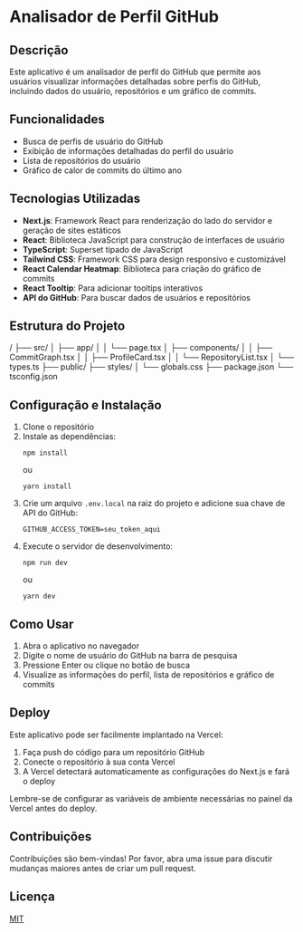 # Analisador de Perfil GitHub

## Descrição
Este aplicativo é um analisador de perfil do GitHub que permite aos usuários visualizar informações detalhadas sobre perfis do GitHub, incluindo dados do usuário, repositórios e um gráfico de commits.

## Funcionalidades
- Busca de perfis de usuário do GitHub
- Exibição de informações detalhadas do perfil do usuário
- Lista de repositórios do usuário
- Gráfico de calor de commits do último ano

## Tecnologias Utilizadas
- **Next.js**: Framework React para renderização do lado do servidor e geração de sites estáticos
- **React**: Biblioteca JavaScript para construção de interfaces de usuário
- **TypeScript**: Superset tipado de JavaScript
- **Tailwind CSS**: Framework CSS para design responsivo e customizável
- **React Calendar Heatmap**: Biblioteca para criação do gráfico de commits
- **React Tooltip**: Para adicionar tooltips interativos
- **API do GitHub**: Para buscar dados de usuários e repositórios

## Estrutura do Projeto
/
├── src/
│ ├── app/
│ │ └── page.tsx
│ ├── components/
│ │ ├── CommitGraph.tsx
│ │ ├── ProfileCard.tsx
│ │ └── RepositoryList.tsx
│ └── types.ts
├── public/
├── styles/
│ └── globals.css
├── package.json
└── tsconfig.json

## Configuração e Instalação
1. Clone o repositório
2. Instale as dependências:
   ```
   npm install
   ```
   ou
   ```
   yarn install
   ```
3. Crie um arquivo `.env.local` na raiz do projeto e adicione sua chave de API do GitHub:
   ```
   GITHUB_ACCESS_TOKEN=seu_token_aqui
   ```
4. Execute o servidor de desenvolvimento:
   ```
   npm run dev
   ```
   ou
   ```
   yarn dev
   ```

## Como Usar
1. Abra o aplicativo no navegador
2. Digite o nome de usuário do GitHub na barra de pesquisa
3. Pressione Enter ou clique no botão de busca
4. Visualize as informações do perfil, lista de repositórios e gráfico de commits

## Deploy
Este aplicativo pode ser facilmente implantado na Vercel:
1. Faça push do código para um repositório GitHub
2. Conecte o repositório à sua conta Vercel
3. A Vercel detectará automaticamente as configurações do Next.js e fará o deploy

Lembre-se de configurar as variáveis de ambiente necessárias no painel da Vercel antes do deploy.

## Contribuições
Contribuições são bem-vindas! Por favor, abra uma issue para discutir mudanças maiores antes de criar um pull request.

## Licença
[MIT](https://choosealicense.com/licenses/mit/)